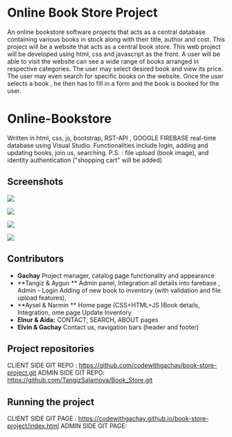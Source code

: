 # Online Book Store Project

An online bookstore software projects that acts as a central database containing various books in stock along with their title, author and cost. This project will be a website that acts as a central book store. This web project will be developed using html, css and javascript as the front. A user will be able to visit the website can see a wide range of books arranged in respective categories. The user may select desired book and view its price. The user may even search for specific books on the website. Once the user selects a book , he then has to fill in a form and the book is booked for the user.

# Online-Bookstore
Written in html, css, js, bootstrap, RST-API , GOOGLE FIREBASE real-time database using Visual Studio. 
Functionalities include login, adding and updating books, join us, searching.
P.S. : file upload (book image), and identity authentication ("shopping cart" will be added)

## Screenshots
![](<img width="1168" alt="image" src="https://github.com/codewithgachay/book-store-project/assets/126203375/b192dfc3-2535-4253-8c4a-5c2ffadcaf2d">)

![](<img width="1168" alt="image" src="https://github.com/codewithgachay/book-store-project/assets/126203375/27c1d9eb-ed03-44c3-9aed-246469607018">
)

![](<img width="1168" alt="image" src="https://github.com/codewithgachay/book-store-project/assets/126203375/2a96333a-0da3-4424-bc24-367d6d29f3a9">
)

![](<img width="1168" alt="image" src="https://github.com/codewithgachay/book-store-project/assets/126203375/9caa2fde-cae3-412a-81cb-ef0c155b94a2">
)

## Contributors
- **Gachay** Project manager, catalog page functionality and appearance 
- **Tangiz & Aygun ** Admin panel, Integration all details into farebase , Admin - Login  Adding of new book to inventory (with validation and file upload features),
- **Aysel & Narmin **  Home page (CSS+HTML+JS )Book details, Integration, ome page Update Inventory
- **Elnur & Aida:** CONTACT, SEARCH, ABOUT pages
- **Elvin & Gachay** Contact us, navigation bars (header and footer)

## Project repositories
CLIENT SIDE GIT REPO : https://github.com/codewithgachay/book-store-project.git
ADMIN SIDE GIT REPO: https://github.com/TangizSalamova/Book_Store.git

## Running the project
CLIENT SIDE GIT PAGE : https://codewithgachay.github.io/book-store-project/index.html
ADMIN SIDE GIT PAGE:
